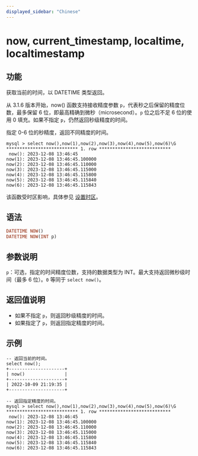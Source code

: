 ```yaml
---
displayed_sidebar: "Chinese"
---
```


# now, current_timestamp, localtime, localtimestamp

## 功能

获取当前的时间，以 DATETIME 类型返回。

从 3.1.6 版本开始，now() 函数支持接收精度参数 `p`，代表秒之后保留的精度位数，最多保留 6 位，即最高精确到微秒（microsecond）。`p` 位之后不足 6 位的使用 0 填充。如果不指定 `p`，仍然返回秒级精度的时间。

指定 0-6 位的秒精度，返回不同精度的时间。

```plaintext
mysql > select now(),now(1),now(2),now(3),now(4),now(5),now(6)\G
*************************** 1. row ***************************
 now(): 2023-12-08 13:46:45
now(1): 2023-12-08 13:46:45.100000
now(2): 2023-12-08 13:46:45.110000
now(3): 2023-12-08 13:46:45.115000
now(4): 2023-12-08 13:46:45.115800
now(5): 2023-12-08 13:46:45.115840
now(6): 2023-12-08 13:46:45.115843
```

该函数受时区影响，具体参见 [设置时区](../../../administration/timezone.md)。

## 语法

```Haskell
DATETIME NOW()
DATETIME NOW(INT p)
```

## 参数说明

`p`：可选，指定的时间精度位数，支持的数据类型为 INT。最大支持返回微秒级时间（最多 6 位）。`0` 等同于 `select now()`。

## 返回值说明

- 如果不指定 `p`，则返回秒级精度的时间。
- 如果指定了 `p`，则返回指定精度的时间。

## 示例

```Plain Text
-- 返回当前的时间。
select now();
+---------------------+
| now()               |
+---------------------+
| 2022-10-09 21:19:35 |
+---------------------+

-- 返回指定精度的时间。
mysql > select now(),now(1),now(2),now(3),now(4),now(5),now(6)\G
*************************** 1. row ***************************
 now(): 2023-12-08 13:46:45
now(1): 2023-12-08 13:46:45.100000
now(2): 2023-12-08 13:46:45.110000
now(3): 2023-12-08 13:46:45.115000
now(4): 2023-12-08 13:46:45.115800
now(5): 2023-12-08 13:46:45.115840
now(6): 2023-12-08 13:46:45.115843
```
